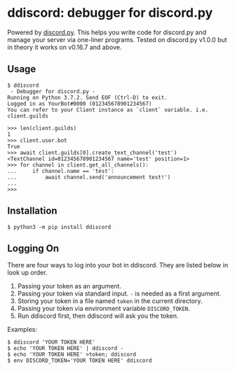 ddiscord: debugger for discord.py
=====

Powered by [discord.py](https://github.com/Rapptz/discord.py).
This helps you write code for discord.py and manage your server via one-liner programs.
Tested on discord.py v1.0.0 but in theory it works on v0.16.7 and above.

## Usage
    $ ddiscord
     - Debugger for discord.py -
    Running on Python 3.7.2. Send EOF (Ctrl-D) to exit.
    Logged in as YourBot#0000 (012345678901234567)
    You can refer to your Client instance as `client` variable. i.e. client.guilds
    
    >>> len(client.guilds)
    1
    >>> client.user.bot
    True
    >>> await client.guilds[0].create_text_channel('test')
    <TextChannel id=012345678901234567 name='test' position=1>
    >>> for channel in client.get_all_channels():
    ...     if channel.name == 'test':
    ...         await channel.send('announcement test!')
    ... 
    >>>

## Installation
    $ python3 -m pip install ddiscord

## Logging On
There are four ways to log into your bot in ddiscord. They are listed below in look up order.

1. Passing your token as an argument.
2. Passing your token via standard input. `-` is needed as a first argument.
3. Storing your token in a file named `token` in the current directory.
4. Passing your token via environment variable `DISCORD_TOKEN`.
5. Run ddiscord first, then ddiscord will ask you the token.

Examples:

    $ ddiscord 'YOUR TOKEN HERE'
    $ echo 'YOUR TOKEN HERE' | ddiscord -
    $ echo 'YOUR TOKEN HERE' >token; ddiscord
    $ env DISCORD_TOKEN='YOUR TOKEN HERE' ddiscord
